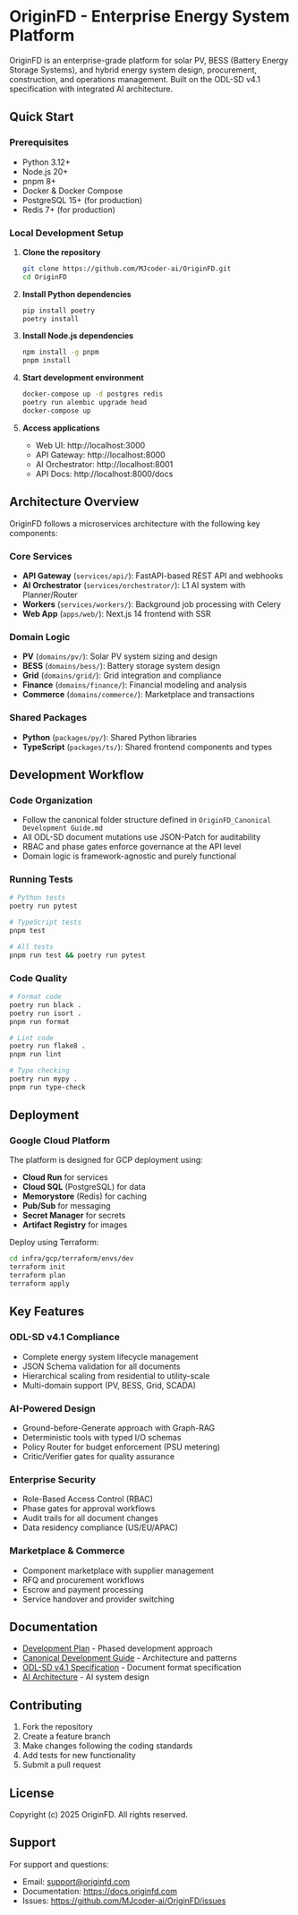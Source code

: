 # OriginFD - Enterprise Energy System Platform

OriginFD is an enterprise-grade platform for solar PV, BESS (Battery Energy Storage Systems), and hybrid energy system design, procurement, construction, and operations management. Built on the ODL-SD v4.1 specification with integrated AI architecture.

## Quick Start

### Prerequisites
- Python 3.12+
- Node.js 20+
- pnpm 8+
- Docker & Docker Compose
- PostgreSQL 15+ (for production)
- Redis 7+ (for production)

### Local Development Setup

1. **Clone the repository**
   ```bash
   git clone https://github.com/MJcoder-ai/OriginFD.git
   cd OriginFD
   ```

2. **Install Python dependencies**
   ```bash
   pip install poetry
   poetry install
   ```

3. **Install Node.js dependencies**
   ```bash
   npm install -g pnpm
   pnpm install
   ```

4. **Start development environment**
   ```bash
   docker-compose up -d postgres redis
   poetry run alembic upgrade head
   docker-compose up
   ```

5. **Access applications**
   - Web UI: http://localhost:3000
   - API Gateway: http://localhost:8000
   - AI Orchestrator: http://localhost:8001
   - API Docs: http://localhost:8000/docs

## Architecture Overview

OriginFD follows a microservices architecture with the following key components:

### Core Services
- **API Gateway** (`services/api/`): FastAPI-based REST API and webhooks
- **AI Orchestrator** (`services/orchestrator/`): L1 AI system with Planner/Router
- **Workers** (`services/workers/`): Background job processing with Celery
- **Web App** (`apps/web/`): Next.js 14 frontend with SSR

### Domain Logic
- **PV** (`domains/pv/`): Solar PV system sizing and design
- **BESS** (`domains/bess/`): Battery storage system design
- **Grid** (`domains/grid/`): Grid integration and compliance
- **Finance** (`domains/finance/`): Financial modeling and analysis
- **Commerce** (`domains/commerce/`): Marketplace and transactions

### Shared Packages
- **Python** (`packages/py/`): Shared Python libraries
- **TypeScript** (`packages/ts/`): Shared frontend components and types

## Development Workflow

### Code Organization
- Follow the canonical folder structure defined in `OriginFD_Canonical Development Guide.md`
- All ODL-SD document mutations use JSON-Patch for auditability
- RBAC and phase gates enforce governance at the API level
- Domain logic is framework-agnostic and purely functional

### Running Tests
```bash
# Python tests
poetry run pytest

# TypeScript tests
pnpm test

# All tests
pnpm run test && poetry run pytest
```

### Code Quality
```bash
# Format code
poetry run black .
poetry run isort .
pnpm run format

# Lint code
poetry run flake8 .
pnpm run lint

# Type checking
poetry run mypy .
pnpm run type-check
```

## Deployment

### Google Cloud Platform
The platform is designed for GCP deployment using:
- **Cloud Run** for services
- **Cloud SQL** (PostgreSQL) for data
- **Memorystore** (Redis) for caching
- **Pub/Sub** for messaging
- **Secret Manager** for secrets
- **Artifact Registry** for images

Deploy using Terraform:
```bash
cd infra/gcp/terraform/envs/dev
terraform init
terraform plan
terraform apply
```

## Key Features

### ODL-SD v4.1 Compliance
- Complete energy system lifecycle management
- JSON Schema validation for all documents
- Hierarchical scaling from residential to utility-scale
- Multi-domain support (PV, BESS, Grid, SCADA)

### AI-Powered Design
- Ground-before-Generate approach with Graph-RAG
- Deterministic tools with typed I/O schemas
- Policy Router for budget enforcement (PSU metering)
- Critic/Verifier gates for quality assurance

### Enterprise Security
- Role-Based Access Control (RBAC)
- Phase gates for approval workflows
- Audit trails for all document changes
- Data residency compliance (US/EU/APAC)

### Marketplace & Commerce
- Component marketplace with supplier management
- RFQ and procurement workflows
- Escrow and payment processing
- Service handover and provider switching

## Documentation

- [Development Plan](DEVELOPMENT_PLAN.md) - Phased development approach
- [Canonical Development Guide](OriginFD_Canonical%20Development%20Guide.md) - Architecture and patterns
- [ODL-SD v4.1 Specification](odl_sd_v41_spec.md) - Document format specification  
- [AI Architecture](ODL_SD%20AI%20Architecture_v_1_1.md) - AI system design

## Contributing

1. Fork the repository
2. Create a feature branch
3. Make changes following the coding standards
4. Add tests for new functionality
5. Submit a pull request

## License

Copyright (c) 2025 OriginFD. All rights reserved.

## Support

For support and questions:
- Email: support@originfd.com
- Documentation: https://docs.originfd.com
- Issues: https://github.com/MJcoder-ai/OriginFD/issues